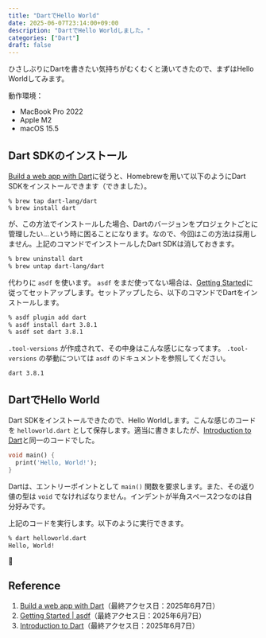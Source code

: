 ```yaml
---
title: "DartでHello World"
date: 2025-06-07T23:14:00+09:00
description: "DartでHello Worldしました。"
categories: ["Dart"]
draft: false
---
```


ひさしぶりにDartを書きたい気持ちがむくむくと湧いてきたので、まずはHello Worldしてみます。

動作環境：
- MacBook Pro 2022
- Apple M2
- macOS 15.5

## Dart SDKのインストール

[Build a web app with Dart](https://dart.dev/web/get-started)に従うと、Homebrewを用いて以下のようにDart SDKをインストールできます（できました）。

```
% brew tap dart-lang/dart
% brew install dart
```

が、この方法でインストールした場合、Dartのバージョンをプロジェクトごとに管理したい...という時に困ることになります。なので、今回はこの方法は採用しません。上記のコマンドでインストールしたDart SDKは消しておきます。

```bash
% brew uninstall dart
% brew untap dart-lang/dart
```

代わりに `asdf` を使います。 `asdf` をまだ使ってない場合は、[Getting Started](https://asdf-vm.com/guide/getting-started.html)に従ってセットアップします。セットアップしたら、以下のコマンドでDartをインストールします。

```bash
% asdf plugin add dart
% asdf install dart 3.8.1
% asdf set dart 3.8.1
```

`.tool-versions` が作成されて、その中身はこんな感じになってます。 `.tool-versions` の挙動については `asdf` のドキュメントを参照してください。

```
dart 3.8.1
```

## DartでHello World

Dart SDKをインストールできたので、Hello Worldします。こんな感じのコードを `helloworld.dart` として保存します。適当に書きましたが、[Introduction to Dart](https://dart.dev/language)と同一のコードでした。

```dart
void main() {
  print('Hello, World!');
}
```

Dartは、エントリーポイントとして `main()` 関数を要求します。また、その返り値の型は `void` でなければなりません。インデントが半角スペース2つなのは自分好みです。

上記のコードを実行します。以下のように実行できます。

```bash
% dart helloworld.dart
Hello, World!
```

🎉

## Reference

1. [Build a web app with Dart](https://dart.dev/web/get-started)（最終アクセス日：2025年6月7日）
2. [Getting Started | asdf](https://asdf-vm.com/guide/getting-started.html)（最終アクセス日：2025年6月7日）
3. [Introduction to Dart](https://dart.dev/language)（最終アクセス日：2025年6月7日）
